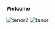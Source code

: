 **Welcome**



![tenor2](https://user-images.githubusercontent.com/69384257/89707491-c3a19d00-d96e-11ea-824d-9d275c7224c5.gif)   ![tenor](https://user-images.githubusercontent.com/69384257/89707594-f0a27f80-d96f-11ea-81b7-60e144d1df84.gif)
